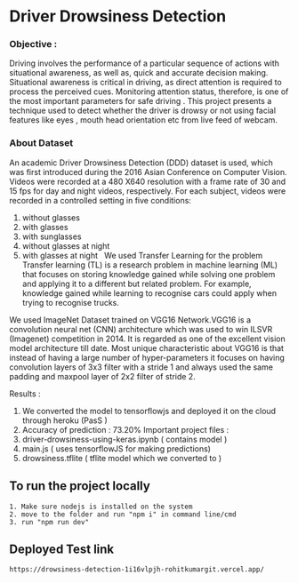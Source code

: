 # Driver Drowsiness Detection
### Objective :
Driving involves the performance of a particular sequence of actions with situational awareness, as well as, quick and accurate decision making. Situational awareness is critical in driving, as direct attention is required to process the perceived cues. Monitoring attention status, therefore, is one of the most important parameters for safe driving . This project presents a technique used to detect whether the driver is drowsy or not using facial features like eyes , mouth head orientation etc from live feed of webcam.

### About Dataset
An academic Driver Drowsiness Detection (DDD) dataset is used, which was first introduced during the 2016 Asian Conference on Computer Vision. Videos were recorded at a 480 X640 resolution with a frame rate of 30 and 15 fps for day and night videos, respectively. 
For each subject, videos were recorded in a controlled setting in five conditions: 
1. without glasses  
2. with glasses  
3. with sunglasses  
4. without glasses at night  
5. with glasses at night  
We used Transfer Learning for the problem
Transfer learning (TL) is a research problem in machine learning (ML) that focuses on storing knowledge gained while solving one problem and applying it to a different but related problem. 
For example, knowledge gained while learning to recognise cars could apply when trying to recognise trucks. 

We used ImageNet Dataset trained on VGG16 Network.VGG16 is a convolution neural net (CNN) architecture which was used to win ILSVR (Imagenet) competition in 2014. It is regarded as one of the excellent vision model architecture till date. Most unique characteristic about VGG16 is that instead of having a large number of hyper-parameters it focuses on having convolution layers of 3x3 filter with a stride 1 and always used the same padding and maxpool layer of 2x2 filter of stride 2. 


Results :
1. We converted the model to tensorflowjs and deployed it on the cloud through heroku (PasS )
2. Accuracy of prediction : 73.20%
Important project files :
1. driver-drowsiness-using-keras.ipynb ( contains model )
2. main.js ( uses tensorflowJS for making predictions)
3. drowsiness.tflite ( tflite model which we converted to )
## To run the project locally

```
1. Make sure nodejs is installed on the system
2. move to the folder and run "npm i" in command line/cmd
3. run "npm run dev" 
```

## Deployed Test link
```
https://drowsiness-detection-1i16vlpjh-rohitkumargit.vercel.app/
```
